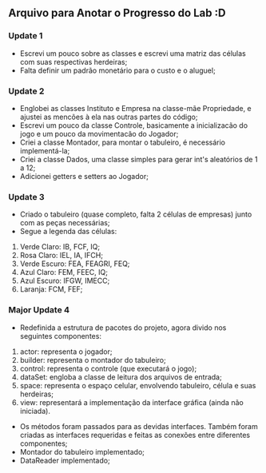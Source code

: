 ## Arquivo para Anotar o Progresso do Lab :D


### Update 1
- Escrevi um pouco sobre as classes e escrevi uma matriz das células com suas respectivas herdeiras;
- Falta definir um padrão monetário para o custo e o aluguel;

### Update 2
- Englobei as classes Instituto e Empresa na classe-mãe Propriedade, e ajustei as mencões à ela nas outras partes do código;
- Escrevi um pouco da classe Controle, basicamente a inicializacão do jogo e um pouco da movimentacão do Jogador;
- Criei a classe Montador, para montar o tabuleiro, é necessário implementá-la;
- Criei a classe Dados, uma classe simples para gerar int's aleatórios de 1 a 12;
- Adicionei getters e setters ao Jogador;

### Update 3
- Criado o tabuleiro (quase completo, falta 2 células de empresas) junto com as peças necessárias;
- Segue a legenda das células:  
1) Verde Claro: IB, FCF, IQ;  
2) Rosa Claro: IEL, IA, IFCH;  
3) Verde Escuro: FEA, FEAGRI, FEQ;  
4) Azul Claro: FEM, FEEC, IQ;  
5) Azul Escuro: IFGW, IMECC;  
6) Laranja: FCM, FEF;  

### Major Update 4
- Redefinida a estrutura de pacotes do projeto, agora divido nos seguintes componentes:  
1) actor: representa o jogador;  
2) builder: representa o montador do tabuleiro;  
3) control: representa o controle (que executará o jogo);  
4) dataSet: engloba a classe de leitura dos arquivos de entrada;  
5) space: representa o espaço celular, envolvendo tabuleiro, célula e suas herdeiras;  
6) view: representará a implementação da interface gráfica (ainda não iniciada).  
- Os métodos foram passados para as devidas interfaces. Também foram criadas as interfaces requeridas e feitas as conexões entre diferentes componentes;
- Montador do tabuleiro implementado;
- DataReader implementado;
